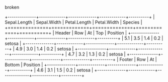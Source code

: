 broken

+--------------+-------------+--------------+-------------+----------+
| Sepal.Length | Sepal.Width | Petal.Length | Petal.Width | Species  |
+==============+=============+==============+=============+==========+
| Header       | Row         | At           | Top         | Position |
+--------------+-------------+--------------+-------------+----------+
| 5.1          | 3.5         | 1.4          | 0.2         | setosa   |
+--------------+-------------+--------------+-------------+----------+
| 4.9          | 3.0         | 1.4          | 0.2         | setosa   |
+--------------+-------------+--------------+-------------+----------+
| 4.7          | 3.2         | 1.3          | 0.2         | setosa   |
+--------------+-------------+--------------+-------------+----------+
| Footer       | Row         | At           | Bottom      | Position |
+--------------+-------------+--------------+-------------+----------+
| 4.6          | 3.1         | 1.5          | 0.2         | setosa   |
+--------------+-------------+--------------+-------------+----------+ 
